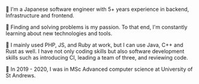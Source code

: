 :bamboo: I'm a Japanese software engineer with 5+ years experience in backend, Infrastructure and frontend. 

:sushi: Finding and solving problems is my passion. To that end, I'm constantly learning about new technologies and tools. 

:ramen: I mainly used PHP, JS, and Ruby at work, but I can use Java, C++ and Rust as well. I have not only coding skills but also software development skills such as introducing CI, leading a team of three, and reviewing code. 

:scotland: In 2019 - 2020, I was in MSc Advanced computer science at University of St Andrews.
